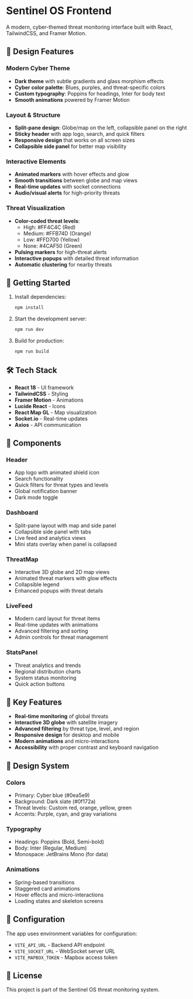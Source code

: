 # Sentinel OS Frontend

A modern, cyber-themed threat monitoring interface built with React, TailwindCSS, and Framer Motion.

## 🎨 Design Features

### Modern Cyber Theme
- **Dark theme** with subtle gradients and glass morphism effects
- **Cyber color palette**: Blues, purples, and threat-specific colors
- **Custom typography**: Poppins for headings, Inter for body text
- **Smooth animations** powered by Framer Motion

### Layout & Structure
- **Split-pane design**: Globe/map on the left, collapsible panel on the right
- **Sticky header** with app logo, search, and quick filters
- **Responsive design** that works on all screen sizes
- **Collapsible side panel** for better map visibility

### Interactive Elements
- **Animated markers** with hover effects and glow
- **Smooth transitions** between globe and map views
- **Real-time updates** with socket connections
- **Audio/visual alerts** for high-priority threats

### Threat Visualization
- **Color-coded threat levels**:
  - High: #FF4C4C (Red)
  - Medium: #FFB74D (Orange)
  - Low: #FFD700 (Yellow)
  - None: #4CAF50 (Green)
- **Pulsing markers** for high-threat alerts
- **Interactive popups** with detailed threat information
- **Automatic clustering** for nearby threats

## 🚀 Getting Started

1. Install dependencies:
   ```bash
   npm install
   ```

2. Start the development server:
   ```bash
   npm run dev
   ```

3. Build for production:
   ```bash
   npm run build
   ```

## 🛠️ Tech Stack

- **React 18** - UI framework
- **TailwindCSS** - Styling
- **Framer Motion** - Animations
- **Lucide React** - Icons
- **React Map GL** - Map visualization
- **Socket.io** - Real-time updates
- **Axios** - API communication

## 📱 Components

### Header
- App logo with animated shield icon
- Search functionality
- Quick filters for threat types and levels
- Global notification banner
- Dark mode toggle

### Dashboard
- Split-pane layout with map and side panel
- Collapsible side panel with tabs
- Live feed and analytics views
- Mini stats overlay when panel is collapsed

### ThreatMap
- Interactive 3D globe and 2D map views
- Animated threat markers with glow effects
- Collapsible legend
- Enhanced popups with threat details

### LiveFeed
- Modern card layout for threat items
- Real-time updates with animations
- Advanced filtering and sorting
- Admin controls for threat management

### StatsPanel
- Threat analytics and trends
- Regional distribution charts
- System status monitoring
- Quick action buttons

## 🎯 Key Features

- **Real-time monitoring** of global threats
- **Interactive 3D globe** with satellite imagery
- **Advanced filtering** by threat type, level, and region
- **Responsive design** for desktop and mobile
- **Modern animations** and micro-interactions
- **Accessibility** with proper contrast and keyboard navigation

## 🎨 Design System

### Colors
- Primary: Cyber blue (#0ea5e9)
- Background: Dark slate (#0f172a)
- Threat levels: Custom red, orange, yellow, green
- Accents: Purple, cyan, and gray variations

### Typography
- Headings: Poppins (Bold, Semi-bold)
- Body: Inter (Regular, Medium)
- Monospace: JetBrains Mono (for data)

### Animations
- Spring-based transitions
- Staggered card animations
- Hover effects and micro-interactions
- Loading states and skeleton screens

## 🔧 Configuration

The app uses environment variables for configuration:
- `VITE_API_URL` - Backend API endpoint
- `VITE_SOCKET_URL` - WebSocket server URL
- `VITE_MAPBOX_TOKEN` - Mapbox access token

## 📄 License

This project is part of the Sentinel OS threat monitoring system.
